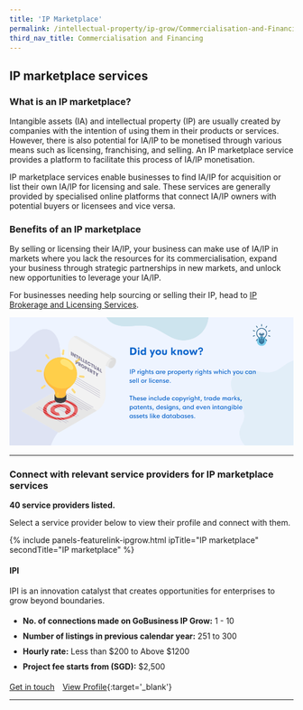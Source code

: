 ```yaml
---
title: 'IP Marketplace'
permalink: /intellectual-property/ip-grow/Commercialisation-and-Financing/IP-Marketplace/
third_nav_title: Commercialisation and Financing
---
```


## IP marketplace services

### What is an IP marketplace?

Intangible assets (IA) and intellectual property (IP) are usually created by companies with the intention of using them in their products or services. However, there is also potential for IA/IP to be monetised through various means such as licensing, franchising, and selling. An IP marketplace service provides a platform to facilitate this process of IA/IP monetisation. 

IP marketplace services enable businesses to find IA/IP for acquisition or list their own IA/IP for licensing and sale. These services are generally provided by specialised online platforms that connect IA/IP owners with potential buyers or licensees and vice versa. 

### Benefits of an IP marketplace

By selling or licensing their IA/IP, your business can make use of IA/IP in markets where you lack the resources for its commercialisation, expand your business through strategic partnerships in new markets, and unlock new opportunities to leverage your IA/IP.

For businesses needing help sourcing or selling their IP, head to [IP Brokerage and Licensing Services](/intellectual-property/ip-grow/commercialisation-and-financing/ip-brokerage-and-licensing/).

<img style='width:800px; height:auto;' src='/images/ipgrow/ipservices/IP Marketplace.png' aria-hidden='true'>
<figcaption style="position:absolute; left:-10000px; top:auto; width:1px; height:1px; overflow:hidden;">Did you know? IP rights are property rights which you can sell or license. These include copyright, trade marks, patents, designs, and even intangible assets like databases.</figcaption>

---

### Connect with relevant service providers for IP marketplace services
**40 service providers listed.**

Select a service provider below to view their profile and connect with them.

{% include panels-featurelink-ipgrow.html ipTitle="IP marketplace" secondTitle="IP marketplace" %}

#### IPI

IPI is an innovation catalyst that creates opportunities for enterprises to grow beyond boundaries.

<ul>
<li style='line-height: 27px; margin: 0px 0px !important'><b>No. of connections made on GoBusiness IP Grow:</b> 1 - 10</li>
<li style='line-height: 27px; margin: 0px 0px !important'><b>Number of listings in previous calendar year:</b> 251 to 300</li>
<li style='line-height: 27px; margin: 0px 0px !important'><b>Hourly rate:</b> Less than $200 to Above $1200</li>
<li style='line-height: 27px; margin: 0px 0px !important'><b>Project fee starts from (SGD):</b> $2,500</li>
</ul>

<a class='btn' href='https://form.gov.sg/64e30a9cc98c410011d5a366' target='_blank' rel='noopener'>Get in touch</a>&emsp;[View Profile](/intellectual-property/ip-grow/ipi/){:target='_blank'}

---

